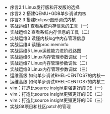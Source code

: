 - 序言2.1 Linux发行版和开发版的选择
- 序言2.2 搭建QEMU+GDB单步调试内核
- 序言2.3 搭建Eclipse图形调试内核
- 实战运维1 查看系统内存信息的工具（一）
- 实战运维2 查看系统内存信息的工具（二）
- 实战运维3 读懂内核log中内存管理信息
- 实战运维4 读懂proc meminfo
- 实战运维5 Linux运维能力进阶线路图
- 实战运维6 Linux内存管理参数调优（一）
- 实战运维7 Linux内存管理参数调优（二）
- 实战运维8 Linux内存管理参数调优（三）
- 运维高级 如何单步调试RHEL-CENTOS7的内核一
- 运维高级 如何单步调试RHEL-CENTOS7的内核二
- vim：打造比source insight更强更好的IDE（一）
- vim：打造比source insight更强更好的IDE（二）
- vim：打造比source insight更强更好的IDE（三）
- 实战Git项目和社区patch的管理